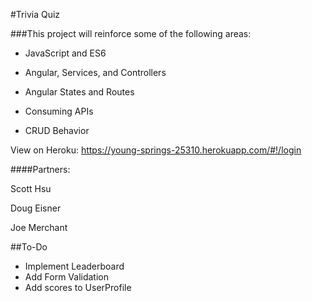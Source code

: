 #Trivia Quiz

###This project will reinforce some of the following areas:

- JavaScript and ES6

- Angular, Services, and Controllers

- Angular States and Routes

- Consuming APIs

- CRUD Behavior

View on Heroku: https://young-springs-25310.herokuapp.com/#!/login

####Partners: 

Scott Hsu

Doug Eisner

Joe Merchant

##To-Do

- Implement Leaderboard
- Add Form Validation
- Add scores to UserProfile


